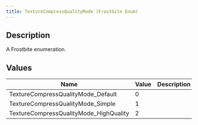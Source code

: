```yaml
---
title: TextureCompressQualityMode (Frostbite Enum)
---
```

## Description

A Frostbite enumeration.

## Values

| Name                                    | Value | Description |
| --------------------------------------- | ----- | ----------- |
| TextureCompressQualityMode\_Default     | 0     |             |
| TextureCompressQualityMode\_Simple      | 1     |             |
| TextureCompressQualityMode\_HighQuality | 2     |             |
